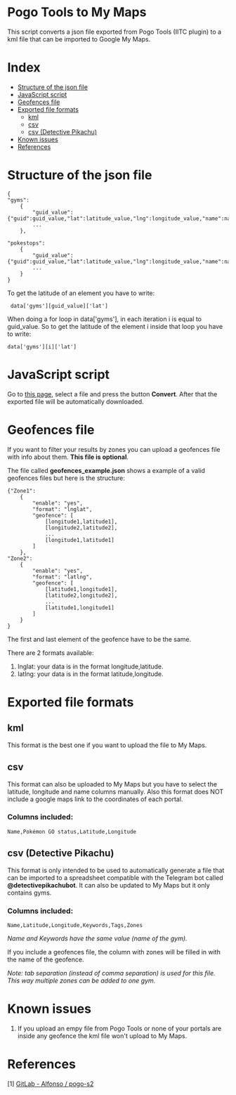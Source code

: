 # **Pogo Tools to My Maps**

This script converts a json file exported from Pogo Tools (IITC plugin) to a kml file that can be imported to Google My Maps.

# **Index**
* [Structure of the json file](#structure-of-the-json-file)
* [JavaScript script](#javascript-script)
* [Geofences file](#geofences-file)
* [Exported file formats](#exported-file-formats)
    * [kml](#kml)
    * [csv](#csv)
    * [csv (Detective Pikachu)](#csv-detective-pikachu)
* [Known issues](#known-issues)
* [References](#references)

# **Structure of the json file**
    {
    "gyms":
        {
            "guid_value":{"guid":guid_value,"lat":latitude_value,"lng":longitude_value,"name":name_value,...},
            ...
        },

    "pokestops":
        {
            "guid_value":{"guid":guid_value,"lat":latitude_value,"lng":longitude_value,"name":name_value,...},
            ...
        }
    }

To get the latitude of an element you have to write:

     data['gyms'][guid_value]['lat']

When doing a for loop in data['gyms'],
in each iteration i is equal to guid_value. So to get the latitude of the element i
inside that loop you have to write:

    data['gyms'][i]['lat']
# **JavaScript script**
Go to [this page](https://pogotoolstomymaps.alexelgt.com), select a file and press the button **Convert**. After that the exported file will be automatically downloaded.

# **Geofences file**
If you want to filter your results by zones you can upload a geofences file with info about them. **This file is optional**.

The file called **geofences_example.json** shows a example of a valid geofences files but here is the structure:

    {"Zone1":
        {
            "enable": "yes",
            "format": "lnglat",
            "geofence": [
                [longitude1,latitude1],
                [longitude2,latitude2],
                ...
                [longitude1,latitude1]
            ]
        },
    "Zone2":
        {
            "enable": "yes",
            "format": "latlng",
            "geofence": [
                [latitude1,longitude1],
                [latitude2,longitude2],
                ...
                [latitude1,longitude1]
            ]
        }
    }

The first and last element of the geofence have to be the same.

There are 2 formats available:

1. lnglat: your data is in the format longitude,latitude.
2. latlng: your data is in the format latitude,longitude.

# **Exported file formats**

## **kml**
This format is the best one if you want to upload the file to My Maps.

## **csv**

This format can also be uploaded to My Maps but you have to select the latitude, longitude and name columns manually. Also this format does NOT include a google maps link to the coordinates of each portal.

### **Columns included:**

    Name,Pokémon GO status,Latitude,Longitude

## **csv (Detective Pikachu)**
This format is only intended to be used to automatically generate a file that can be imported to a spreadsheet compatible with the Telegram bot called **@detectivepikachubot**. It can also be updated to My Maps but it only contains gyms.

### **Columns included:**

    Name,Latitude,Longitude,Keywords,Tags,Zones

*Name and Keywords have the same value (name of the gym).*

If you include a geofences file, the column with zones will be filled in with the name of the geofence.

*Note: tab separation (instead of comma separation) is used for this file. This way multiple zones can be added to one gym.*

# Known issues

1. If you upload an empy file from Pogo Tools or none of your portals are inside any geofence the kml file won't upload to My Maps.

# **References**

[1] [GitLab - Alfonso / pogo-s2](https://gitlab.com/AlfonsoML/pogo-s2/)